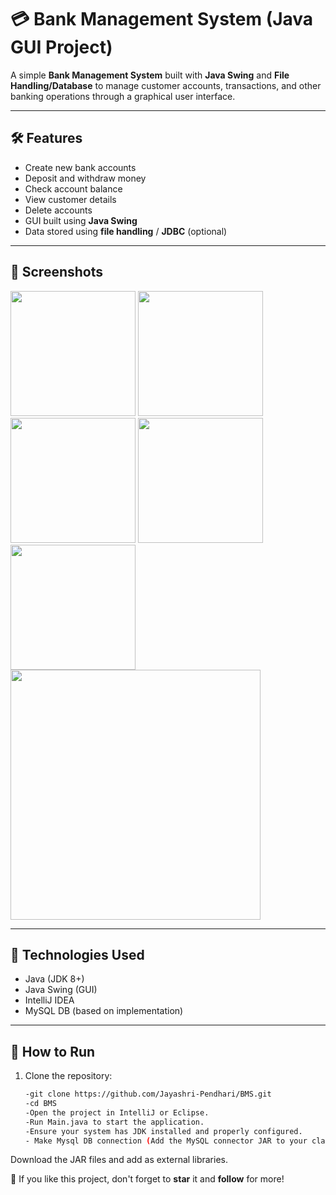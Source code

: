 # 💳 Bank Management System (Java GUI Project)

A simple **Bank Management System** built with **Java Swing** and **File Handling/Database** to manage customer accounts, transactions, and other banking operations through a graphical user interface.

---

## 🛠️ Features

- Create new bank accounts
- Deposit and withdraw money
- Check account balance
- View customer details
- Delete accounts
- GUI built using **Java Swing**
- Data stored using **file handling** / **JDBC** (optional)

---

## 📸 Screenshots

<p float="left">
  <img src="https://github.com/user-attachments/assets/8ab5d669-691c-41e4-9091-1eda86612dfe" width="200" />
  <img src="https://github.com/user-attachments/assets/c4d14d98-201f-42a8-996f-8ebcad18043f" width="200" />
  <img src="https://github.com/user-attachments/assets/4468ba36-d43e-42ea-ba7a-cffa8229f882" width="200" />
  <img src="https://github.com/user-attachments/assets/bece1280-ed3e-4399-a9a7-a23c1c2da461" width="200" />
  <img src="https://github.com/user-attachments/assets/f11d23f6-0068-4c2f-8c28-678a719c222c" width="200" />
  <img src="https://github.com/user-attachments/assets/39bd3f7d-e401-4be2-879f-31d7a25e8fdc" width="400" />
</p>

---

## 🧰 Technologies Used

- Java (JDK 8+)
- Java Swing (GUI)
- IntelliJ IDEA 
- MySQL DB (based on implementation)

---
## 🚀 How to Run

1. Clone the repository:
   ```bash
   -git clone https://github.com/Jayashri-Pendhari/BMS.git
   -cd BMS
   -Open the project in IntelliJ or Eclipse.
   -Run Main.java to start the application.
   -Ensure your system has JDK installed and properly configured.
   - Make Mysql DB connection (Add the MySQL connector JAR to your classpath.)
Download the JAR files and add as external libraries.

 📌 If you like this project, don't forget to **star** it and **follow** for more!
